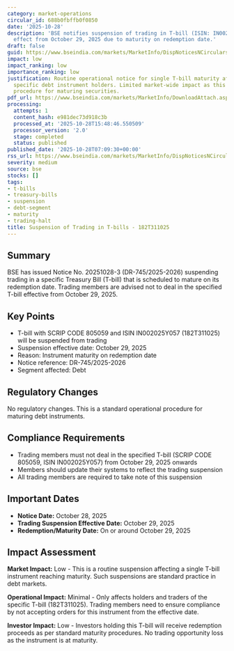```yaml
---
category: market-operations
circular_id: 688b0fbffb0f0850
date: '2025-10-28'
description: 'BSE notifies suspension of trading in T-bill (ISIN: IN002025Y057) with
  effect from October 29, 2025 due to maturity on redemption date.'
draft: false
guid: https://www.bseindia.com/markets/MarketInfo/DispNoticesNCirculars.aspx?Noticeid={F2718278-0B21-48C8-8099-E580F62BC95E}&noticeno=20251028-3&dt=10/28/2025&icount=3&totcount=52&flag=0
impact: low
impact_ranking: low
importance_ranking: low
justification: Routine operational notice for single T-bill maturity affecting only
  specific debt instrument holders. Limited market-wide impact as this is standard
  procedure for maturing securities.
pdf_url: https://www.bseindia.com/markets/MarketInfo/DownloadAttach.aspx?id=20251028-3&attachedId=
processing:
  attempts: 1
  content_hash: e981dec73d918c3b
  processed_at: '2025-10-28T15:48:46.550509'
  processor_version: '2.0'
  stage: completed
  status: published
published_date: '2025-10-28T07:09:30+00:00'
rss_url: https://www.bseindia.com/markets/MarketInfo/DispNoticesNCirculars.aspx?Noticeid={F2718278-0B21-48C8-8099-E580F62BC95E}&noticeno=20251028-3&dt=10/28/2025&icount=3&totcount=52&flag=0
severity: medium
source: bse
stocks: []
tags:
- t-bills
- treasury-bills
- suspension
- debt-segment
- maturity
- trading-halt
title: Suspension of Trading in T-bills - 182T311025
---
```


## Summary

BSE has issued Notice No. 20251028-3 (DR-745/2025-2026) suspending trading in a specific Treasury Bill (T-bill) that is scheduled to mature on its redemption date. Trading members are advised not to deal in the specified T-bill effective from October 29, 2025.

## Key Points

- T-bill with SCRIP CODE 805059 and ISIN IN002025Y057 (182T311025) will be suspended from trading
- Suspension effective date: October 29, 2025
- Reason: Instrument maturity on redemption date
- Notice reference: DR-745/2025-2026
- Segment affected: Debt

## Regulatory Changes

No regulatory changes. This is a standard operational procedure for maturing debt instruments.

## Compliance Requirements

- Trading members must not deal in the specified T-bill (SCRIP CODE 805059, ISIN IN002025Y057) from October 29, 2025 onwards
- Members should update their systems to reflect the trading suspension
- All trading members are required to take note of this suspension

## Important Dates

- **Notice Date:** October 28, 2025
- **Trading Suspension Effective Date:** October 29, 2025
- **Redemption/Maturity Date:** On or around October 29, 2025

## Impact Assessment

**Market Impact:** Low - This is a routine suspension affecting a single T-bill instrument reaching maturity. Such suspensions are standard practice in debt markets.

**Operational Impact:** Minimal - Only affects holders and traders of the specific T-bill (182T311025). Trading members need to ensure compliance by not accepting orders for this instrument from the effective date.

**Investor Impact:** Low - Investors holding this T-bill will receive redemption proceeds as per standard maturity procedures. No trading opportunity loss as the instrument is at maturity.